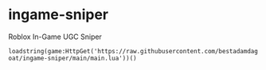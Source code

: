 # ingame-sniper
Roblox In-Game UGC Sniper

`loadstring(game:HttpGet('https://raw.githubusercontent.com/bestadamdagoat/ingame-sniper/main/main.lua'))()`
